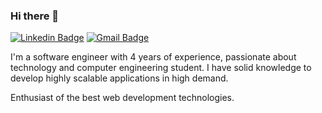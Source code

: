 ### Hi there 👋

[![Linkedin Badge](https://img.shields.io/badge/-Cassia%20Maria-00875f?style=flat-square&logo=Linkedin&logoColor=white&link=https://www.linkedin.com/in/cassia-maria/)](https://www.linkedin.com/in/cassia-maria/) 
[![Gmail Badge](https://img.shields.io/badge/-cassiamariaassis@gmail.com-00875f?style=flat-square&logo=Gmail&logoColor=white&link=mailto:cassiamariaassis@gmail.com)](mailto:cassiamariaassis@gmail.com)

I'm a software engineer with 4 years of experience, passionate about technology and computer engineering student. I have solid knowledge to develop highly scalable applications in high demand.

Enthusiast of the best web development technologies.
